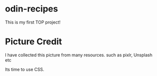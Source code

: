 # odin-recipes
This is my first TOP project!

# Picture Credit
I have collected this picture from many resources. such as pixlr, Unsplash etc

Its time to use CSS.